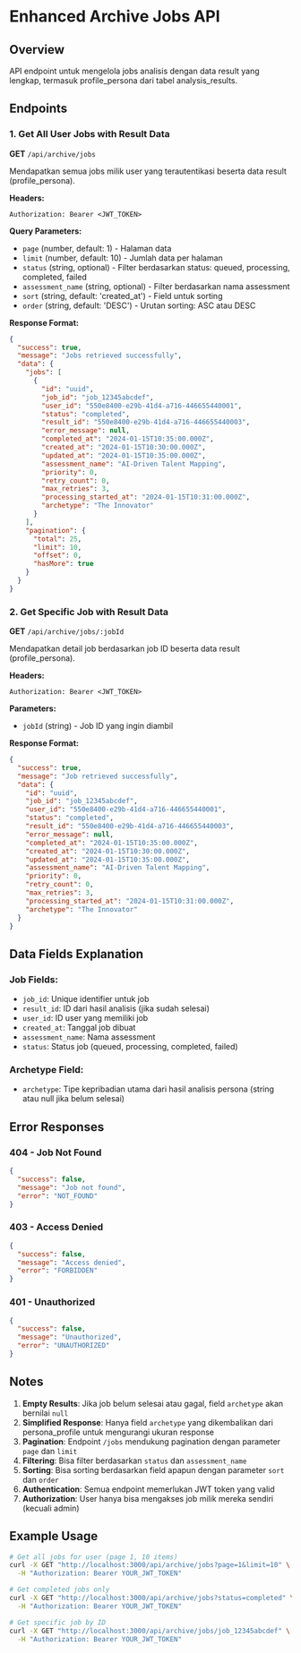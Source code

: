 # Enhanced Archive Jobs API

## Overview
API endpoint untuk mengelola jobs analisis dengan data result yang lengkap, termasuk profile_persona dari tabel analysis_results.

## Endpoints

### 1. Get All User Jobs with Result Data
**GET** `/api/archive/jobs`

Mendapatkan semua jobs milik user yang terautentikasi beserta data result (profile_persona).

**Headers:**
```
Authorization: Bearer <JWT_TOKEN>
```

**Query Parameters:**
- `page` (number, default: 1) - Halaman data
- `limit` (number, default: 10) - Jumlah data per halaman
- `status` (string, optional) - Filter berdasarkan status: queued, processing, completed, failed
- `assessment_name` (string, optional) - Filter berdasarkan nama assessment
- `sort` (string, default: 'created_at') - Field untuk sorting
- `order` (string, default: 'DESC') - Urutan sorting: ASC atau DESC

**Response Format:**
```json
{
  "success": true,
  "message": "Jobs retrieved successfully",
  "data": {
    "jobs": [
      {
        "id": "uuid",
        "job_id": "job_12345abcdef",
        "user_id": "550e8400-e29b-41d4-a716-446655440001",
        "status": "completed",
        "result_id": "550e8400-e29b-41d4-a716-446655440003",
        "error_message": null,
        "completed_at": "2024-01-15T10:35:00.000Z",
        "created_at": "2024-01-15T10:30:00.000Z",
        "updated_at": "2024-01-15T10:35:00.000Z",
        "assessment_name": "AI-Driven Talent Mapping",
        "priority": 0,
        "retry_count": 0,
        "max_retries": 3,
        "processing_started_at": "2024-01-15T10:31:00.000Z",
        "archetype": "The Innovator"
      }
    ],
    "pagination": {
      "total": 25,
      "limit": 10,
      "offset": 0,
      "hasMore": true
    }
  }
}
```

### 2. Get Specific Job with Result Data
**GET** `/api/archive/jobs/:jobId`

Mendapatkan detail job berdasarkan job ID beserta data result (profile_persona).

**Headers:**
```
Authorization: Bearer <JWT_TOKEN>
```

**Parameters:**
- `jobId` (string) - Job ID yang ingin diambil

**Response Format:**
```json
{
  "success": true,
  "message": "Job retrieved successfully",
  "data": {
    "id": "uuid",
    "job_id": "job_12345abcdef",
    "user_id": "550e8400-e29b-41d4-a716-446655440001",
    "status": "completed",
    "result_id": "550e8400-e29b-41d4-a716-446655440003",
    "error_message": null,
    "completed_at": "2024-01-15T10:35:00.000Z",
    "created_at": "2024-01-15T10:30:00.000Z",
    "updated_at": "2024-01-15T10:35:00.000Z",
    "assessment_name": "AI-Driven Talent Mapping",
    "priority": 0,
    "retry_count": 0,
    "max_retries": 3,
    "processing_started_at": "2024-01-15T10:31:00.000Z",
    "archetype": "The Innovator"
  }
}
```

## Data Fields Explanation

### Job Fields:
- `job_id`: Unique identifier untuk job
- `result_id`: ID dari hasil analisis (jika sudah selesai)
- `user_id`: ID user yang memiliki job
- `created_at`: Tanggal job dibuat
- `assessment_name`: Nama assessment
- `status`: Status job (queued, processing, completed, failed)

### Archetype Field:
- `archetype`: Tipe kepribadian utama dari hasil analisis persona (string atau null jika belum selesai)

## Error Responses

### 404 - Job Not Found
```json
{
  "success": false,
  "message": "Job not found",
  "error": "NOT_FOUND"
}
```

### 403 - Access Denied
```json
{
  "success": false,
  "message": "Access denied",
  "error": "FORBIDDEN"
}
```

### 401 - Unauthorized
```json
{
  "success": false,
  "message": "Unauthorized",
  "error": "UNAUTHORIZED"
}
```

## Notes

1. **Empty Results**: Jika job belum selesai atau gagal, field `archetype` akan bernilai `null`
2. **Simplified Response**: Hanya field `archetype` yang dikembalikan dari persona_profile untuk mengurangi ukuran response
3. **Pagination**: Endpoint `/jobs` mendukung pagination dengan parameter `page` dan `limit`
4. **Filtering**: Bisa filter berdasarkan `status` dan `assessment_name`
5. **Sorting**: Bisa sorting berdasarkan field apapun dengan parameter `sort` dan `order`
6. **Authentication**: Semua endpoint memerlukan JWT token yang valid
7. **Authorization**: User hanya bisa mengakses job milik mereka sendiri (kecuali admin)

## Example Usage

```bash
# Get all jobs for user (page 1, 10 items)
curl -X GET "http://localhost:3000/api/archive/jobs?page=1&limit=10" \
  -H "Authorization: Bearer YOUR_JWT_TOKEN"

# Get completed jobs only
curl -X GET "http://localhost:3000/api/archive/jobs?status=completed" \
  -H "Authorization: Bearer YOUR_JWT_TOKEN"

# Get specific job by ID
curl -X GET "http://localhost:3000/api/archive/jobs/job_12345abcdef" \
  -H "Authorization: Bearer YOUR_JWT_TOKEN"
```
